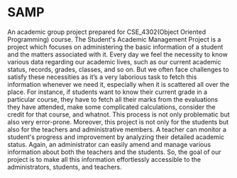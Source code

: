 # SAMP
An academic group project prepared for CSE_4302(Object Oriented Programming) course.
The Student's Academic Management Project is a project which focuses on administering the basic information of a student and the matters associated with it. Every day we feel the necessity to know various data regarding our academic lives, such as our current academic status, records, grades, classes, and so on. But we often face challenges to satisfy these necessities as it’s a very laborious task to fetch this information whenever we need it, especially when it is scattered all over the place. For instance, if students want to know their current grade in a particular course, they have to fetch all their marks from the evaluations they have attended, make some complicated calculations, consider the credit for that course, and whatnot. This process is not only problematic but also very error-prone. Moreover, this project is not only for the students but also for the teachers and administrative members. A teacher can monitor a student's progress and improvement by analyzing their detailed academic status. Again, an administrator can easily amend and manage various information about both the teachers and the students. So, the goal of our project is to make all this information effortlessly accessible to the administrators, students, and teachers.
